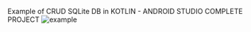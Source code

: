 Example of CRUD SQLite DB in KOTLIN - ANDROID STUDIO COMPLETE PROJECT</n>
![example](https://github.com/Dilipk121/NotesAppSQL/assets/137882059/8f6313b7-85fb-419e-b8a6-b2586802a04d)
